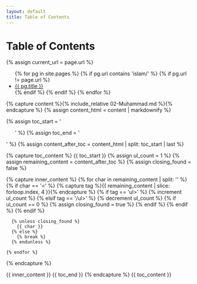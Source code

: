 ```yaml
---
layout: default
title: Table of Contents
---
```


<h1>Table of Contents</h1>

{% assign current_url = page.url %}

<ul>
  {% for pg in site.pages %}
    {% if pg.url contains 'islam/' %}
    {% if pg.url != page.url %}
      <li>
        <a href="{{ pg.url }}">{{ pg.title }}</a>
      </li>
    {% endif %}
    {% endif %}
  {% endfor %}
</ul>


{% capture content %}{% include_relative 02-Muhammad.md %}{% endcapture %}
{% assign content_html = content | markdownify %}

{% assign toc_start = '<ul id="markdown-toc">' %}
{% assign toc_end = '</ul>' %}
{% assign content_after_toc = content_html | split: toc_start | last %}

{% capture toc_content %}
  {{ toc_start }}
  {% assign ul_count = 1 %}
  {% assign remaining_content = content_after_toc %}
  {% assign closing_found = false %}
  
  {% capture inner_content %}
    {% for char in remaining_content | split: '' %}
      {% if char == '<' %}
        {% capture tag %}{{ remaining_content | slice: forloop.index, 4 }}{% endcapture %}
        {% if tag == 'ul>' %}
          {% increment ul_count %}
        {% elsif tag == '/ul>' %}
          {% decrement ul_count %}
          {% if ul_count == 0 %}
            {% assign closing_found = true %}
          {% endif %}
        {% endif %}
      {% endif %}
      
      {% unless closing_found %}
        {{ char }}
      {% else %}
        {% break %}
      {% endunless %}
      
    {% endfor %}
  {% endcapture %}
  
  {{ inner_content }}
  {{ toc_end }}
{% endcapture %}
{{ toc_content }}